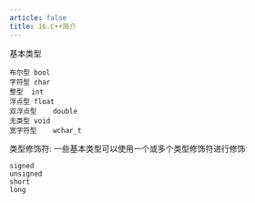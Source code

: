 ```yaml
---
article: false
title: 16.C++简介
---
```




基本类型
```text
布尔型	bool
字符型	char
整型	int
浮点型	float
双浮点型	double
无类型	void
宽字符型	wchar_t
```
类型修饰符: 一些基本类型可以使用一个或多个类型修饰符进行修饰
```text
signed
unsigned
short
long
```








